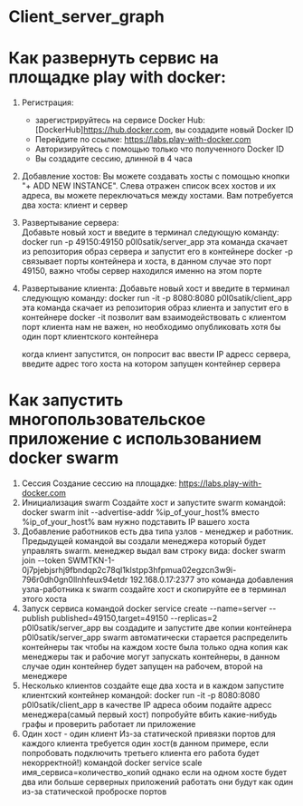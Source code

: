 # Client_server_graph


# Как развернуть сервис на площадке play with docker:
1. Регистрация:
    - зарегистрируйтесь на сервисе Docker Hub: [DockerHub]https://hub.docker.com, вы создадите новый Docker ID
    - Перейдите по ссылке: https://labs.play-with-docker.com
    - Авторизируйтесь с помощью только что полученного Docker ID
    - Вы создадите сессию, длинной в 4 часа

2. Добавление хостов:
    Вы можете создавать хосты с помощью кнопки "+ ADD NEW INSTANCE".
    Слева отражен список всех хостов и их адреса, вы можете переключаться между хостами.
    Вам потребуется два хоста: клиент и сервер

3. Развертывание сервера:  
    Добавьте новый хост и введите в терминал следующую команду:
    docker run -p 49150:49150 p0l0satik/server_app 
    эта команда скачает из репозитория образ сервера и запустит его в контейнере docker
    -p связывает порты контейнера и хоста, в данном случае это порт 49150, важно чтобы сервер находился именно на этом порте

4. Развертывание клиента:
    Добавьте новый хост и введите в терминал следующую команду:
    docker run -it -p 8080:8080 p0l0satik/client_app 
    эта команда скачает из репозитория образ клиента и запустит его в контейнере docker
    -it позволит вам взаимодействовать с клиентом
    порт клиента нам не важен, но необходимо опубликовать хотя бы один порт клиентского контейнера

    когда клиент запустится, он попросит вас ввести IP адресс сервера, введите адрес того хоста на котором запущен 
    контейнер сервера

# Как запустить многопользовательское приложение с использованием docker swarm
1. Сессия
    Создание сессию на площадке: https://labs.play-with-docker.com
2. Инициализация swarm
    Создайте хост и запустите swarm командой:
    docker swarm init --advertise-addr %ip_of_your_host%
    вместо %ip_of_your_host% вам нужно подставить IP вашего хоста
3. Добавление работников
    есть два типа узлов - менеджер и работник. Предыдущей командой вы создали менеджера который будет управлять swarm. 
    менеджер выдал вам строку вида:
    docker swarm join --token SWMTKN-1-0j7pjebjsrhj9fbndqp2c78ql1klstpp3hfpmua02egzcn3w9i-796r0dh0gn0llnhfeux94etdr   192.168.0.17:2377
    это команда добавления узла-работника к swarm
    создайте хост и скопируйте ее в терминал этого хоста
4. Запуск сервиса
    командой docker service create --name=server --publish published=49150,target=49150 --replicas=2 p0l0satik/server_app
    вы создадите и запустите две копии контейнера p0l0satik/server_app
    swarm автоматически старается распределить контейнеры так чтобы на каждом хосте была только одна копия
    как менеджеры так и рабочие могут запускать контейнеры, в данном случае один контейнер будет запущен на рабочем, второй на менеджере
5. Несколько клиентов
    создайте еще два хоста и в каждом запустите клиентский контейнер командой:
    docker run -it -p 8080:8080 p0l0satik/client_app 
    в качестве IP адреса обоим подайте адресс менеджера(самый первый хост)
    попробуйте вбить какие-нибудь графы и проверить работает ли приложение
6. Один хост - один клиент
    Из-за статической привязки портов для каждого клиента требуется один хост(в данном примере, если попробовать подключить третьего клиента его работа будет некорректной!)
    командой docker service scale имя_сервиса=количество_копий
    однако если на одном хосте будет два или больше серверных приложений работать они будут как один из-за статической проброске портов
    
 
